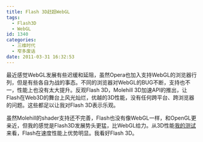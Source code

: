 ```yaml
---
title: Flash 3D赶超WebGL
tags:
  - Flash3D
  - WebGL
id: 1340
categories:
  - 三维时代
  - 窄多废话
date: 2011-03-31 16:32:53
---
```


最近感觉WebGL发展有些迟缓和延阻，虽然Opera也加入支持WebGL的浏览器行列，但是有些各自为战的事态。不同的浏览器对WebGL的BUG不断，支持也不一，性能上也没有太大提升。反观Flash 3D，Molehill 3D加速API的推出，让Flash在Web3D的舞台上风光灿烂，优越的3D性能，没有任何跨平台、跨浏览器的问题。这些都足以让我对Flash 3D表示乐观。

虽然Molehill的shader支持还不完善，Flash也没有像WebGL一样，和OpenGL更亲近，但我的感觉是Flash3D发展势头更猛，比WebGL给力。从3D性能[我的测试](http://www.zhaiduo.com/2011/03/%e5%ae%89%e8%a3%85molehill%e5%92%8caway3d/)来看，Flash在速度性能上优势明显。我看好Flash 3D。